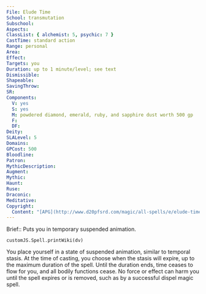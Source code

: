 ```yaml
---
File: Elude Time
School: transmutation
Subschool: 
Aspects: 
ClassList: { alchemist: 5, psychic: 7 }
CastTime: standard action
Range: personal
Area: 
Effect: 
Targets: you
Duration: up to 1 minute/level; see text
Dismissible: 
Shapeable: 
SavingThrow: 
SR: 
Components:
  V: yes
  S: yes
  M: powdered diamond, emerald, ruby, and sapphire dust worth 500 gp
  F: 
  DF: 
Deity: 
SLALevel: 5
Domains: 
GPCost: 500
Bloodline: 
Patron: 
MythicDescription: 
Augment: 
Mythic: 
Haunt: 
Ruse: 
Draconic: 
Meditative: 
Copyright:
  Content: "[APG](http://www.d20pfsrd.com/magic/all-spells/e/elude-time)"
---
```

Brief:: Puts you in temporary suspended animation.

```dataviewjs
customJS.Spell.printWiki(dv)
```

You place yourself in a state of suspended animation, similar to temporal stasis. At the time of casting, you choose when the stasis will expire, up to the maximum duration of the spell.  Until the duration ends, time ceases to flow for you, and all bodily functions cease. No force or effect can harm you until the spell expires or is removed, such as by a successful dispel magic spell.
